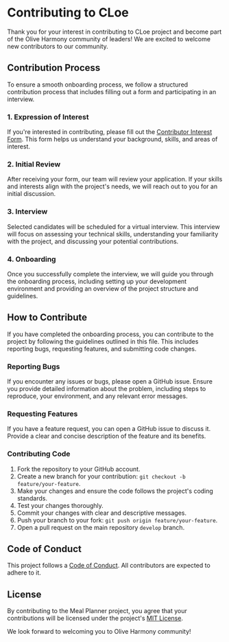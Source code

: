 # Contributing to CLoe

Thank you for your interest in contributing to CLoe project and become part of the Olive Harmony community of leaders! We are excited to welcome new contributors to our community.

## Contribution Process

To ensure a smooth onboarding process, we follow a structured contribution process that includes filling out a form and participating in an interview.

### 1. Expression of Interest

If you're interested in contributing, please fill out the [Contributor Interest Form](https://oliveharmony.org/join). This form helps us understand your background, skills, and areas of interest.

### 2. Initial Review

After receiving your form, our team will review your application. If your skills and interests align with the project's needs, we will reach out to you for an initial discussion.

### 3. Interview

Selected candidates will be scheduled for a virtual interview. This interview will focus on assessing your technical skills, understanding your familiarity with the project, and discussing your potential contributions.

### 4. Onboarding

Once you successfully complete the interview, we will guide you through the onboarding process, including setting up your development environment and providing an overview of the project structure and guidelines.

## How to Contribute
If you have completed the onboarding process, you can contribute to the project by following the guidelines outlined in this file. This includes reporting bugs, requesting features, and submitting code changes.

### Reporting Bugs

If you encounter any issues or bugs, please open a GitHub issue. Ensure you provide detailed information about the problem, including steps to reproduce, your environment, and any relevant error messages.

### Requesting Features

If you have a feature request, you can open a GitHub issue to discuss it. Provide a clear and concise description of the feature and its benefits.

### Contributing Code

1. Fork the repository to your GitHub account.
2. Create a new branch for your contribution: `git checkout -b feature/your-feature`.
3. Make your changes and ensure the code follows the project's coding standards.
4. Test your changes thoroughly.
5. Commit your changes with clear and descriptive messages.
6. Push your branch to your fork: `git push origin feature/your-feature`.
7. Open a pull request on the main repository `develop` branch.

## Code of Conduct

This project follows a [Code of Conduct](CODE_OF_CONDUCT.md). All contributors are expected to adhere to it.

## License

By contributing to the Meal Planner project, you agree that your contributions will be licensed under the project's [MIT License](LICENSE.md).

We look forward to welcoming you to Olive Harmony community!
